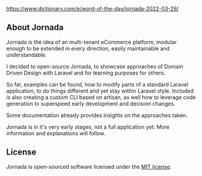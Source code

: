 
https://www.dictionary.com/e/word-of-the-day/jornada-2022-03-29/

## About Jornada

Jornada is the idea of an multi-tenant eCommerce platform, modular enough to be extended in every direction, easily maintainable and understandable. 

I decided to open-source Jornada, to showcase approaches of Domain Driven Design with Laravel and for learning purposes for others.

So far, examples can be found, how to modify parts of a standard Laravel application, to do things different and yet stay within Laravel style. Included is also creating a custom CLI based on artisan, as well how to leverage code generation to superspeed early development and decision changes. 

Some documentation already provides insights on the approaches taken. 

Jornada is in it's very early stages, not a full application yet. More information and explanations will follow.

## License

Jornada is open-sourced software licensed under the [MIT license](https://opensource.org/licenses/MIT).

